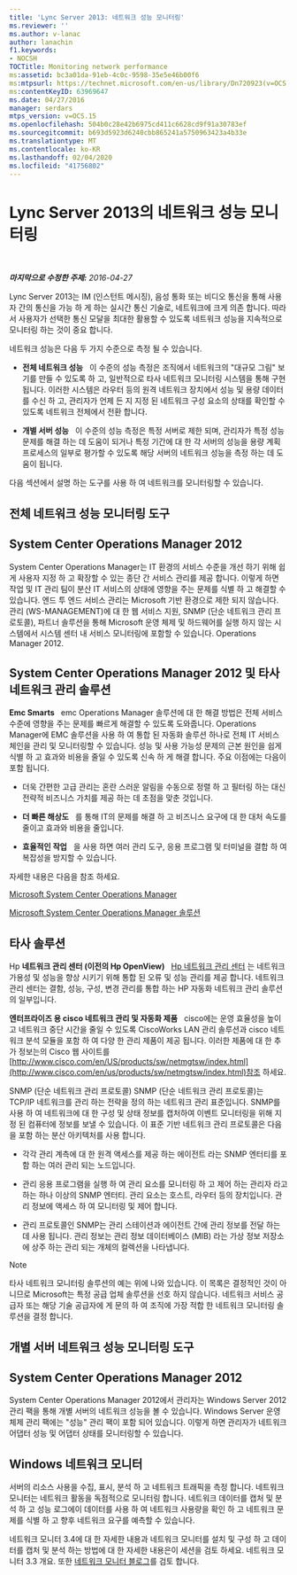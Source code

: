 ```yaml
---
title: 'Lync Server 2013: 네트워크 성능 모니터링'
ms.reviewer: ''
ms.author: v-lanac
author: lanachin
f1.keywords:
- NOCSH
TOCTitle: Monitoring network performance
ms:assetid: bc3a01da-91eb-4c0c-9598-35e5e46b00f6
ms:mtpsurl: https://technet.microsoft.com/en-us/library/Dn720923(v=OCS.15)
ms:contentKeyID: 63969647
ms.date: 04/27/2016
manager: serdars
mtps_version: v=OCS.15
ms.openlocfilehash: 504b0c28e42b6975cd411c6628cd9f91a30783ef
ms.sourcegitcommit: b693d5923d6240cbb865241a5750963423a4b33e
ms.translationtype: MT
ms.contentlocale: ko-KR
ms.lasthandoff: 02/04/2020
ms.locfileid: "41756802"
---
```

<div data-xmlns="http://www.w3.org/1999/xhtml">

<div class="topic" data-xmlns="http://www.w3.org/1999/xhtml" data-msxsl="urn:schemas-microsoft-com:xslt" data-cs="http://msdn.microsoft.com/en-us/">

<div data-asp="http://msdn2.microsoft.com/asp">

# <a name="monitoring-network-performance-in-lync-server-2013"></a>Lync Server 2013의 네트워크 성능 모니터링

</div>

<div id="mainSection">

<div id="mainBody">

<span> </span>

_**마지막으로 수정한 주제:** 2016-04-27_

Lync Server 2013는 IM (인스턴트 메시징), 음성 통화 또는 비디오 통신을 통해 사용자 간의 통신을 가능 하 게 하는 실시간 통신 기술로, 네트워크에 크게 의존 합니다. 따라서 사용자가 선택한 통신 모달을 최대한 활용할 수 있도록 네트워크 성능을 지속적으로 모니터링 하는 것이 중요 합니다.

네트워크 성능은 다음 두 가지 수준으로 측정 될 수 있습니다.

  - **전체 네트워크 성능**   이 수준의 성능 측정은 조직에서 네트워크의 "대규모 그림" 보기를 만들 수 있도록 하 고, 일반적으로 타사 네트워크 모니터링 시스템을 통해 구현 됩니다. 이러한 시스템은 라우터 등의 원격 네트워크 장치에서 성능 및 용량 데이터를 수신 하 고, 관리자가 언제 든 지 지정 된 네트워크 구성 요소의 상태를 확인할 수 있도록 네트워크 전체에서 전환 합니다.

  - **개별 서버 성능**   이 수준의 성능 측정은 특정 서버로 제한 되며, 관리자가 특정 성능 문제를 해결 하는 데 도움이 되거나 특정 기간에 대 한 각 서버의 성능을 용량 계획 프로세스의 일부로 평가할 수 있도록 해당 서버의 네트워크 성능을 측정 하는 데 도움이 됩니다.

다음 섹션에서 설명 하는 도구를 사용 하 여 네트워크를 모니터링할 수 있습니다.

<div>

## <a name="tools-for-overall-network-performance-monitoring"></a>전체 네트워크 성능 모니터링 도구

<div>

## <a name="system-center-operations-manager-2012"></a>System Center Operations Manager 2012

System Center Operations Manager는 IT 환경의 서비스 수준을 개선 하기 위해 쉽게 사용자 지정 하 고 확장할 수 있는 종단 간 서비스 관리를 제공 합니다. 이렇게 하면 작업 및 IT 관리 팀이 분산 IT 서비스의 상태에 영향을 주는 문제를 식별 하 고 해결할 수 있습니다. 엔드 투 엔드 서비스 관리는 Microsoft 기반 환경으로 제한 되지 않습니다. 관리 (WS-MANAGEMENT)에 대 한 웹 서비스 지원, SNMP (단순 네트워크 관리 프로토콜), 파트너 솔루션을 통해 Microsoft 운영 체제 및 하드웨어를 실행 하지 않는 시스템에서 시스템 센터 내 서비스 모니터링에 포함할 수 있습니다. Operations Manager 2012.

</div>

<div>

## <a name="system-center-operations-manager-2012-and-third-party-network-management-solutions"></a>System Center Operations Manager 2012 및 타사 네트워크 관리 솔루션

**Emc Smarts**   emc Operations Manager 솔루션에 대 한 해결 방법은 전체 서비스 수준에 영향을 주는 문제를 빠르게 해결할 수 있도록 도와줍니다. Operations Manager에 EMC 솔루션을 사용 하 여 통합 된 자동화 솔루션 하나로 전체 IT 서비스 체인을 관리 및 모니터링할 수 있습니다. 성능 및 사용 가능성 문제의 근본 원인을 쉽게 식별 하 고 효과와 비용을 줄일 수 있도록 신속 하 게 해결 합니다. 주요 이점에는 다음이 포함 됩니다.

  - 더욱 간편한 고급 관리는 혼란 스러운 알림을 수동으로 정렬 하 고 필터링 하는 대신 전략적 비즈니스 가치를 제공 하는 데 초점을 맞춘 것입니다.

  - **더 빠른 해상도**   를 통해 IT의 문제를 해결 하 고 비즈니스 요구에 대 한 대처 속도를 줄이고 효과와 비용을 줄입니다.

  - **효율적인 작업**   을 사용 하면 여러 관리 도구, 응용 프로그램 및 터미널을 결합 하 여 복잡성을 방지할 수 있습니다.

자세한 내용은 다음을 참조 하세요.

[Microsoft System Center Operations Manager](http://go.microsoft.com/fwlink/p/?linkid=243651)

[Microsoft System Center Operations Manager 솔루션](http://www.emc.com/collateral/software/data-sheet/h6135-server-manager-ds.pdf)

</div>

<div>

## <a name="third-party-solutions"></a>타사 솔루션

Hp **네트워크 관리 센터 (이전의 Hp OpenView)**   [Hp 네트워크 관리 센터](http://www8.hp.com/us/en/software-solutions/network-management/index.html?%26zn=bto%26cp=1-11-15-119_4000_100__) 는 네트워크 가용성 및 성능을 향상 시키기 위해 통합 된 오류 및 성능 관리를 제공 합니다. 네트워크 관리 센터는 결함, 성능, 구성, 변경 관리를 통합 하는 HP 자동화 네트워크 관리 솔루션의 일부입니다.

**엔터프라이즈 용 cisco 네트워크 관리 및 자동화 제품**   cisco에는 운영 효율성을 높이고 네트워크 중단 시간을 줄일 수 있도록 CiscoWorks LAN 관리 솔루션과 cisco 네트워크 분석 모듈을 포함 하 여 다양 한 관리 제품이 제공 됩니다. 이러한 제품에 대 한 추가 정보는의 Cisco 웹 사이트를 [http://www.cisco.com/en/US/products/sw/netmgtsw/index.html](http://www.cisco.com/en/us/products/sw/netmgtsw/index.html)참조 하세요.

SNMP (단순 네트워크 관리 프로토콜) SNMP (단순 네트워크 관리 프로토콜)는 TCP/IP 네트워크를 관리 하는 전략을 정의 하는 네트워크 관리 표준입니다. SNMP를 사용 하 여 네트워크에 대 한 구성 및 상태 정보를 캡처하여 이벤트 모니터링을 위해 지정 된 컴퓨터에 정보를 보낼 수 있습니다. 이 표준 기반 네트워크 관리 프로토콜은 다음을 포함 하는 분산 아키텍처를 사용 합니다.

  - 각각 관리 계측에 대 한 원격 액세스를 제공 하는 에이전트 라는 SNMP 엔터티를 포함 하는 여러 관리 되는 노드입니다.

  - 관리 응용 프로그램을 실행 하 여 관리 요소를 모니터링 하 고 제어 하는 관리자 라고 하는 하나 이상의 SNMP 엔터티. 관리 요소는 호스트, 라우터 등의 장치입니다. 관리 정보에 액세스 하 여 모니터링 및 제어 합니다.

  - 관리 프로토콜인 SNMP는 관리 스테이션과 에이전트 간에 관리 정보를 전달 하는 데 사용 됩니다. 관리 정보는 관리 정보 데이터베이스 (MIB) 라는 가상 정보 저장소에 상주 하는 관리 되는 개체의 컬렉션을 나타냅니다.

<div>


> [!NOTE]  
> 타사 네트워크 모니터링 솔루션의 예는 위에 나와 있습니다. 이 목록은 결정적인 것이 아니므로 Microsoft는 특정 공급 업체 솔루션을 선호 하지 않습니다. 네트워크 서비스 공급자 또는 해당 기술 공급자에 게 문의 하 여 조직에 가장 적합 한 네트워크 모니터링 솔루션을 결정 합니다.



</div>

</div>

</div>

<div>

## <a name="tools-for-monitoring-individual-server-network-performance"></a>개별 서버 네트워크 성능 모니터링 도구

<div>

## <a name="system-center-operations-manager-2012"></a>System Center Operations Manager 2012

System Center Operations Manager 2012에서 관리자는 Windows Server 2012 관리 팩을 통해 개별 서버의 네트워크 성능을 볼 수 있습니다. Windows Server 운영 체제 관리 팩에는 "성능" 관리 팩이 포함 되어 있습니다. 이렇게 하면 관리자가 네트워크 어댑터 성능 및 어댑터 상태를 모니터링할 수 있습니다.

</div>

<div>

## <a name="windows-network-monitor"></a>Windows 네트워크 모니터

서버의 리소스 사용을 수집, 표시, 분석 하 고 네트워크 트래픽을 측정 합니다. 네트워크 모니터는 네트워크 활동을 독점적으로 모니터링 합니다. 네트워크 데이터를 캡처 및 분석 하 고 성능 로그에이 데이터를 사용 하 여 네트워크 사용량을 확인 하 고 네트워크 문제를 식별 하 고 향후 네트워크 요구를 예측할 수 있습니다.

네트워크 모니터 3.4에 대 한 자세한 내용과 네트워크 모니터를 설치 및 구성 하 고 데이터를 캡처 및 분석 하는 방법에 대 한 자세한 내용은이 세션을 검토 하세요. 네트워크 모니터 3.3 개요. 또한 [네트워크 모니터 블로그](http://blogs.technet.com/b/netmon/)를 검토 합니다.

</div>

</div>

</div>

<span> </span>

</div>

</div>

</div>

